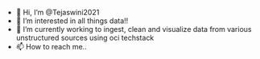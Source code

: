 - 👋 Hi, I’m @Tejaswini2021
- 👀 I’m interested in all things data!!
- 🌱 I’m currently working to ingest, clean and visualize data from various unstructured sources using oci techstack
- 📫 How to reach me..

<!---
Tejaswini2021/Tejaswini2021 is a ✨ special ✨ repository because its `README.md` (this file) appears on your GitHub profile.
You can click the Preview link to take a look at your changes.
--->

